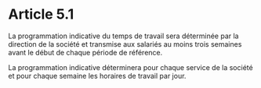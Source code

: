 # Article 5.1

La programmation indicative du temps de travail sera déterminée par la direction de la société et transmise aux salariés au moins trois semaines avant le début de chaque période de référence.

La programmation indicative déterminera pour chaque service de la société et pour chaque semaine les horaires de travail par jour.


